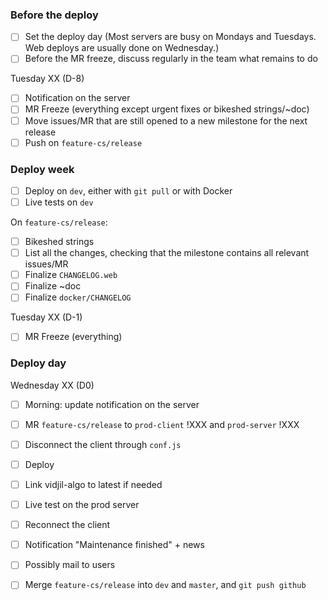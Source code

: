 

### Before the deploy

- [ ] Set the deploy day (Most servers are busy on Mondays and Tuesdays. Web deploys are usually done on Wednesday.)
- [ ] Before the MR freeze, discuss regularly in the team what remains to do

Tuesday XX (D-8)
- [ ] Notification on the server
- [ ] MR Freeze (everything except urgent fixes or bikeshed strings/~doc) 
- [ ] Move issues/MR that are still opened to a new milestone for the next release
- [ ] Push on `feature-cs/release`

### Deploy week

- [ ] Deploy on `dev`, either with `git pull` or with Docker
- [ ] Live tests on `dev`

On `feature-cs/release`:
- [ ] Bikeshed strings
- [ ] List all the changes, checking that the milestone contains all relevant issues/MR
- [ ] Finalize `CHANGELOG.web`
- [ ] Finalize ~doc
- [ ] Finalize `docker/CHANGELOG`

Tuesday XX (D-1)
- [ ] MR Freeze (everything)

### Deploy day

Wednesday XX (D0)
- [ ] Morning: update notification on the server
- [ ] MR `feature-cs/release` to `prod-client` !XXX and `prod-server` !XXX
- [ ] Disconnect the client through `conf.js`
- [ ] Deploy 
- [ ] Link vidjil-algo to latest if needed
- [ ] Live test on the prod server
- [ ] Reconnect the client
- [ ] Notification "Maintenance finished" + news
- [ ] Possibly mail to users
- [ ] Merge `feature-cs/release` into `dev` and `master`, and `git push github`


